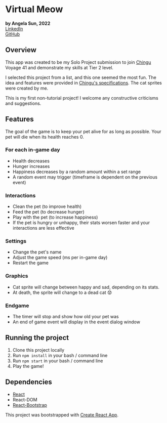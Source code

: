 # Virtual Meow
**by Angela Sun, 2022**  
[LinkedIn](https://linkedin.com/in/angela-sun-flores)  
[GitHub](https://github.com/valanex)
## Overview
This app was created to be my Solo Project submission to join [Chingu](https://www.chingu.io/) Voyage 41 and demonstrate my skills at Tier 2 level.  

I selected this project from a list, and this one seemed the most fun. The idea and features were provided in [Chingu's specifications](https://github.com/chingu-voyages/soloproject-tier2-virtualpet). The cat sprites were created by me. 

This is my first non-tutorial project! I welcome any constructive criticisms and suggestions. 

## Features

The goal of the game is to keep your pet alive for as long as possible. Your pet will die when its health reaches 0. 

### For each in-game day
- Health decreases
- Hunger increases
- Happiness decreases by a random amount within a set range
- A random event may trigger (timeframe is dependent on the previous event)

### Interactions
- Clean the pet (to improve health)
- Feed the pet (to decrease hunger)
- Play with the pet (to increase happiness)
- If the pet is hungry or unhappy, their stats worsen faster and your interactions are less effective

### Settings
- Change the pet's name
- Adjust the game speed (ms per in-game day)
- Restart the game

### Graphics
- Cat sprite will change between happy and sad, depending on its stats.
- At death, the sprite will change to a dead cat 😟

### Endgame
- The timer will stop and show how old your pet was
- An end of game event will display in the event dialog window

## Running the project

1. Clone this project locally
2. Run `npm install` in your bash / command line
3. Run `npm start` in your bash / command line
4. Play the game!

## Dependencies
- [React](https://reactjs.org/)
- React-DOM
- [React-Bootstrap](https://react-bootstrap.github.io/)

This project was bootstrapped with [Create React App](https://github.com/facebook/create-react-app).
